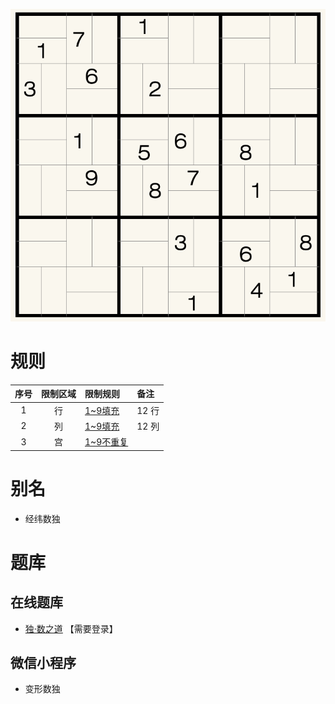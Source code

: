 ![](../../../images/sudoku/凉席数独.png)

# 规则
| 序号  | 限制区域 | 限制规则     | 备注     |
|:---:|:----:|:---------|:-------|
|  1  |  行   | [1~9填充]  | 12 行   |
|  2  |  列   | [1~9填充]  | 12 列   |
|  3  |  宫   | [1~9不重复] | &nbsp; | 

# 别名
- 经纬数独

# 题库

## 在线题库
- [独·数之道](http://www.sudokufans.org.cn/lx/game.index.php?type=ph3) 【需要登录】

## 微信小程序
- 变形数独

[1~9填充]: ../../../rules.md#1~9填充
[1~9不重复]: ../../../rules.md#1~9不重复